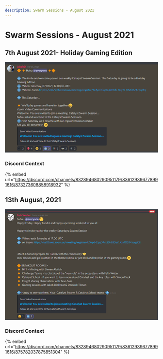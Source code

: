 ```yaml
---
description: Swarm Sessions - August 2021
---
```


# Swarm Sessions - August 2021

## 7th August 2021- Holiday Gaming Edition

![This Saturday is going to be a Holiday Gaming Edition.](../.gitbook/assets/2021-08-11-1-.png)

### Discord Context

{% embed url="https://discord.com/channels/832894680290951179/836129396778991616/873273608858918932" %}

## 13th August, 2021

![](../.gitbook/assets/2021-08-13-15-.png)

### Discord Context

{% embed url="https://discord.com/channels/832894680290951179/836129396778991616/875782037875851304" %}







